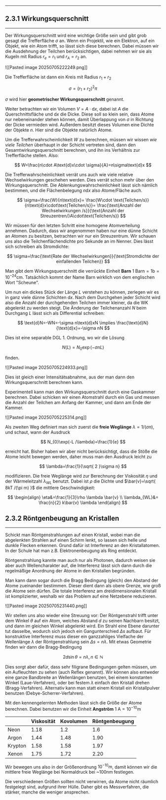 ***

## 2.3.1 Wirkungsquerschnitt
***

Der Wirkungsquerschnitt wird eine wichtige Größe sein und gibt grob gesagt die Trefferfläche $\sigma$ an. Wenn ein Projektil, wie ein Elektron, auf ein Objekt, wie ein Atom trifft, so lässt sich diese berechnen. Dabei müssen wir die Ausdehnung der Teilchen berücksichtigen, dabei nehmen wir sie als Kugeln mit Radius $r_{e}=r_{1}$ und $r_{A}=r_{2}$ an. 

![[Pasted image 20250705222249.png]]

Die Trefferfläche ist dann ein Kreis mit Radius $r_{1}+r_{2}$

$$
\sigma=(r_{1}+r_{2})^{2}\pi
$$

$\sigma$ wird hier **geometrischer Wirkungsquerschnitt** genannt.

Weiter betrachten wir ein Volumen $V=A\cdot\text{d}x$, dabei ist $A$ die Querschnittsfläche und $\text{d}x$ die Dicke. Diese soll so klein sein, dass Atome nur nebeneinander stehen können, damit Überlappung von $\sigma$ in Richtung der Dicke vermieden wird. Außerdem besitzt dieses Volumen eine Dichte der Objekte $n$. Hier sind die Objekte natürlich Atome.

Um die Trefferwahrscheinlichkeit $W$ zu berechnen, müssen wir wissen *wie viele Teilchen* überhaupt in der Schicht vertreten sind, dann den Gesamtwirkungsquerschnitt berechnen, und ihn ins Verhältnis zur Trefferfläche stellen. Also:

$$
W=\frac{n\cdot A\text{d}x\cdot \sigma}{A}=n\sigma\text{d}x
$$

Die Trefferwahrscheinlichkeit verrät uns auch wie viele relative Wechselwirkungen geschehen werden. Dies verrät schon mehr über den Wirkungsquerschnitt. Die Ablenkungswahrscheinlichkeit lässt sich nämlich bestimmen, und die Flächenbelegung $n\text{d}x$ also Atome/Fläche auch. 

$$
\sigma=\frac{W}{n\text{d}x}= \frac{W\cdot \text{Teilchen/s}}{n\text{d}x\cdot\text{Teilchen/s}}= \frac{\text{Anzahl der Wechselwirkungen /s}}{\text{Anzahl der Streuzentren/}A\cdot\text{Teilchen/s}}
$$

Wir müssen für den letzten Schritt eine homogene Atomverteilung annehmen. Dadurch, dass wir angenommen haben nur eine dünne Schicht an Atomen zu besitzen, betrachten wir nur ein Streuzentrum. Wir schauen uns also die Teilchenflächendichte pro Sekunde an im Nenner. Dies lässt sich schreiben als Stromdichte:

$$
\sigma=\frac{\text{Rate der Wechselwirkungen}}{\text{Stromdichte der einfallenden Teilchen}}
$$

Man gibt dem Wirkungsquerschnitt die verrückte Einheit **Barn** $1\text{ Barn}=1\text{b}=10^{-24}\text{cm}$. Tatsächlich kommt der Name Barn wirklich von dem englischen Wort "Scheune".

Um nun ein dickes Stück der Länge $L$ verstehen zu können, zerlegen wir es in ganz viele dünne Schichten $\text{d}x$. Nach dem Durchgehen jeder Schicht wird also die Anzahl der durchgehenden Teilchen immer kleiner, da die WK abgelenkt zu werden steigt. Die Änderung der Teilchenanzahl $N$ beim Durchgang $L$ lässt sich als Differential schreiben:

$$
\text{d}N=-WN=-\sigma n\text{d}xN \implies \frac{\text{d}N}{\text{d}x}=-\sigma nN
$$

Dies ist eine separable DGL 1. Ordnung, wo wir die Lösung

$$
N(L)=N_{0}\exp(-\sigma nL)
$$

finden. 

![[Pasted image 20250705224933.png]]

Dies ist gleich einer Intensitätsabnahme, aus der man dann den Wirkungsquerschnitt berechnen kann.

Experimentell kann man den Wirkungsquerschnitt durch eine Gaskammer berechnen. Dabei schicken wir einen Atomstrahl durch ein Gas und messen die Anzahl der Teilchen am Anfang der Kammer, und dann am Ende der Kammer.

![[Pasted image 20250705225314.png]]

Als zweiten Weg definiert man sich zuerst die **freie Weglänge** $\lambda= 1/(\sigma n)$, und schaut, wann der Ausdruck

$$
N_{0}\exp(-L /\lambda)=\frac{1}{e}
$$

erreicht hat. Bisher haben wir aber nicht berücksichtigt, dass die Stöße die Atome leicht bewegen werden, daher muss man den Ausdruck leicht zu

$$
\lambda=\frac{1}{\sqrt{ 2 }\sigma n}
$$

modifizieren.  Die freie Weglänge wird zur Berechnung der Viskosität $\eta$ und der Wärmeleitzahl $\lambda_{WL}$ benutzt. Dabei ist $\rho$ die Dichte und $\bar{v}=\sqrt{ 8kT /(\pi m) }$ die mittlere Geschwindigkeit:

$$
\begin{align}
\eta&=\frac{1}{3}\rho \lambda \bar{v} \\
\lambda_{WL}&= \frac{n}{2} k\bar{v} \lambda
\end{align}
$$

## 2.3.2 Röntgenbeugung an Kristallen
***

Schickt man Röntgenstrahlungen auf einen Kristall, wobei man die abgelenkten Strahlen auf einen Schirm lenkt, so lassen sich helle und dunkle Flecken erkennen. Grund dafür ist Interferenz an den Kristallatomen. In der Schule hat man z.B. Elektronenbeugung als Ring entdeckt.

Röntgenstrahlung kannte man auch nur als Photonen, dadurch weisen sie aber auch Wellencharakter auf, die Interferenz lässt sich dann durch die regelmäßige Anordnung der Atome in den Kristallen begründen.

Man kann dann sogar durch die Bragg Bedingung (gleich) den Abstand der Atome zueinander bestimmen. Dieser dient dann als obere Grenze, wie groß die Atome sein dürfen. Die totale Interferenz am dreidimensionalen Kristall ist komplizierter, weshalb wir das Problem auf eine Netzebene reduzieren.

![[Pasted image 20250705231440.png]]

Wir stellen uns also wieder eine Streuung vor: Der Röntgenstrahl trifft unter dem Winkel $\theta$ auf ein Atom, welches Abstand $d$ zu seinen Nachbarn besitzt, und dann im gleichen Winkel abgelenkt wird. Ein Strahl eine Ebene darunter tut dasselbe, wodurch sich jedoch ein Gangunterschied $\Delta s$ aufbaut. Für konstruktive Interferenz muss dieser ein ganzzahliges Vielfache der Wellenlänge $\lambda$ der Röntgenstrahlung sein $\Delta s=n\lambda$. Mit etwas Geometrie finden wir dann die Bragg-Bedingung

$$
2d\sin \theta=n\lambda, n\in \mathbb{N}
$$

Dies sorgt aber dafür, dass sehr filigrane Bedingungen gelten müssen, um ein Aufleuchten zu sehen (auch Reflex genannt). Wir können also entweder eine ganze Bandbreite an Wellenlängen benutzen, bei einem konstanten Winkel (Laue-Verfahren), oder bei festem $\lambda$ einfach den Kristall drehen (Bragg-Verfahren). Alternativ kann man statt einem Kristall ein Kristallpulver benutzen (Debye-Scherrer-Verfahren).

Mit den kennengelernten Methoden lässt sich die Größe der Atome berechnen. Dabei benutzen wir die Einheit **Angström** $1\text{ A}=10^{-10}\text{m}$

|         | Viskosität | Kovolumen | Röntgenbeugung |
| ------- | ---------- | --------- | -------------- |
| Neon    | 1.18       | 1.2       | 1.6            |
| Argon   | 1.44       | 1.48      | 1.90           |
| Krypton | 1.58       | 1.58      | 1.97           |
| Xenon   | 1.75       | 1.72      | 2.20           |

Wir bewegen uns also in der Größenordnung $10^{-10}\text{m}$, damit können wir die mittlere freie Weglänge bei Normaldruck bei ~$100\text{nm}$ festlegen.

Die verschiedenen Größen sollten nicht verwirren, da Atome nicht räumlich festgelegt sind, aufgrund ihrer Hülle. Daher gibt es Messverfahren, die stärker, manche die weniger ansprechen.

